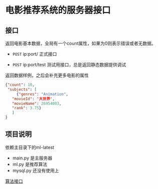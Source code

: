 # 电影推荐系统的服务器接口

## 接口

返回电影基本数据，全局有一个count属性，如果为0则表示错误或者无数据。

- `POST` ip:port/ 正式接口

- `POST` ip:port/test 测试用接口，总是返回静态数据提供调试

返回数据样例，之后会补充更多电影的属性

```json
{"count": 10,
 "subjects": [
     {"genres": "Animation",
   "movieId": '大世界',
   "movieName": 26954003,
   "rank": 3.75}
   ]
}
```

## 项目说明

依赖主目录下的ml-latest

* main.py 是主服务器
* ml.py 是推荐算法
* mysql.py 还没有使用上

[算法接口](ml_func.md)